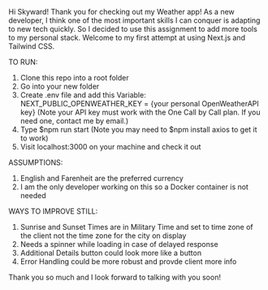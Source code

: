 Hi Skyward!   Thank you for checking out my Weather app!   As a new developer, I think one of the most important skills I can conquer is adapting to new tech quickly.   So I decided to use this assignment to add more tools to my personal stack. Welcome to my first attempt at using Next.js and Tailwind CSS.   

TO RUN:

1) Clone this repo into a root folder
2) Go into your new folder 
3) Create .env file and add this Variable:
      NEXT_PUBLIC_OPENWEATHER_KEY = {your personal OpenWeatherAPI key}
      (Note your API key must work with the One Call by Call plan.  If you need one, contact me by email.)
4) Type $npm run start 
      (Note you may need to $npm install axios to get it to work)
5) Visit localhost:3000 on your machine and check it out

ASSUMPTIONS:

1) English and Farenheit are the preferred currency
2) I am the only developer working on this so a Docker container is not needed

WAYS TO IMPROVE STILL:

1) Sunrise and Sunset Times are in Military Time and set to time zone of the client not the time zone for the city on display 
2) Needs a spinner while loading in case of delayed response
3) Additional Details button could look more like a button
4) Error Handling could be more robust and provde client more info

Thank you so much and I look forward to talking with you soon!


